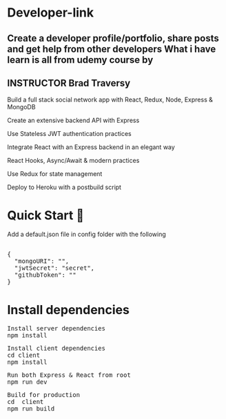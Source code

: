 # Developer-link
Create a developer profile/portfolio, share posts and get help from other developers
What i have learn is all from udemy course by
--------------------------------------------------------------------------------------------
INSTRUCTOR
Brad Traversy
--------------------------------------------------------------------------------------------
Build a full stack social network app with React, Redux, Node, Express &amp; MongoDB

Create an extensive backend API with Express

Use Stateless JWT authentication practices

Integrate React with an Express backend in an elegant way

React Hooks, Async/Await &amp; modern practices

Use Redux for state management

Deploy to Heroku with a postbuild script

# Quick Start 🚀

Add a default.json file in config folder with the following
<pre><span class="pl-c1"></span>
{
  "mongoURI": "<your_mongoDB_Atlas_uri_with_credentials>",
  "jwtSecret": "secret",
  "githubToken": "<yoursecrectaccesstoken>"
}
</pre>

# Install dependencies
<pre><span class="pl-c1"></span>Install server dependencies
npm install</pre>

<pre><span class="pl-c1"></span>Install client dependencies
cd client
npm install</pre>

<pre><span class="pl-c1"></span>Run both Express & React from root
npm run dev
</pre>

<pre><span class="pl-c1"></span>Build for production
cd  client
npm run build
</pre>
